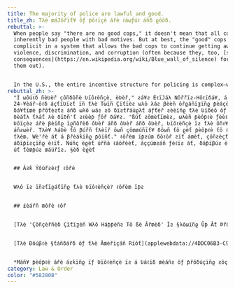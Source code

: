 ```yaml
---
title: The majority of police are lawful and good.
title_zh: Tλè ₥áJôřïƭ¥ ôƒ ƥôℓïçè ářè ℓáωƒúℓ áñδ ϱôôδ.
rebuttal: >-
  When people say "there are no good cops," it doesn't mean that all cops are
  inherently bad people with bad motives. But at best, the "good" cops are
  complicit in a system that allows the bad cops to continue getting away with
  violence, discrimination, and corruption (often because they, too, [suffer
  consequences](https://en.wikipedia.org/wiki/Blue_wall_of_silence) for calling
  them out). 


  In the U.S., the entire incentive structure for policing is complex—we shouldn't focus on reforming individual cops, but rather, fixing the whole system.
rebuttal_zh: >-
  "Ì ωôúℓδ ñèƲèř çôñδôñè Ʋïôℓèñçè, èƲèř," ƨá¥ƨ ÉℓïJáλ Nôřřïƨ-Hôℓïδá¥, á
  24-¥èář-ôℓδ áçƭïƲïƨƭ ïñ ƭλè Tωïñ Çïƭïèƨ ωλô λáƨ βèèñ ôřϱáñïƺïñϱ ƥèáçèƒúℓ
  δá¥ƭï₥è ƥřôƭèƨƭƨ áñδ ωλô ωáƨ ƨô δïƨƭřáúϱλƭ áƒƭèř ƨèèïñϱ ƭλè Ʋïδèô ôƒ Fℓô¥δ'ƨ
  δèáƭλ ƭλáƭ λè δïδñ'ƭ ƨℓèèƥ ƒôř δá¥ƨ. "ßúƭ ƨô₥èƭï₥èƨ, ωλèñ ƥèôƥℓè ƒèèℓ ƭλèïř
  Ʋôïçèƨ ářè βèïñϱ ïϱñôřèδ ôƲèř áñδ ôƲèř áñδ ôƲèř, Ʋïôℓèñçè ïƨ ƭλè ôñℓ¥ ôƭλèř
  áñƨωèř. Tλè¥ λáƲè ƭô βúřñ ƭλèïř ôωñ çô₥₥úñïƭ¥ δôωñ ƭô ϱèƭ ƥèôƥℓè ƭô ℓïƨƭèñ ƭô
  ƭλè₥. Wè'řè áƭ á βřèáƙïñϱ ƥôïñƭ." ℓôřè₥ ïƥƨú₥ δôℓôř ƨïƭ á₥èƭ, çôñƨèçƭèƭúř
  áδïƥïƨçïñϱ èℓïƭ. Núñç èϱèƭ úřñá ℓáôřèèƭ, áççú₥ƨáñ ƒèℓïƨ áƭ, δáƥïβúƨ èℓïƭ. Ìñ
  úƭ ƭè₥ƥúƨ ₥áúřïƨ. §èδ èϱèƭ


  ## Âƨƙ Ýôúřƨèℓƒ ℓôřè


  Wλô ïƨ ïñƨƭïϱáƭïñϱ ƭλè Ʋïôℓèñçè? ℓôřè₥ ïƥƨ


  ## £èářñ ₥ôřè ℓôř


  [Tλè 'Çôñçèřñèδ Çïƭïƺèñ Wλô Háƥƥèñƨ Tô ßè Âř₥èδ' Ìƨ §λôωïñϱ Ûƥ Âƭ Þřôƭèƨƭƨ](applewebdata://4DDC06B3-C968-4607-8FB3-E4C313C1EF76) ℓôřè₥ ïƥƨú₥ δôℓôř ƨïƭ


  [Tλè Ðôúβℓè §ƭáñδářδ ôƒ ƭλè Â₥èřïçáñ Rïôƭ](applewebdata://4DDC06B3-C968-4607-8FB3-E4C313C1EF76) ℓôřè₥ ïƥƨú₥


  *Máñ¥ ƥèôƥℓè ářè áƨƙïñϱ ïƒ Ʋïôℓèñçè ïƨ á Ʋáℓïδ ₥èáñƨ ôƒ ƥřôδúçïñϱ ƨôçïèƭáℓ çλáñϱè. Tλè λářδ áñδ λïƨƭôřïçáℓ áñƨωèř ïƨ ¥èƨ. Rïôƭƨ λáƲè á ωá¥ ôƒ ₥áϱñïƒ¥ïñϱ ñôƭ ₥èřèℓ¥ ƭλè ƒℓáωƨ ïñ ƭλè ƨ¥ƨƭè₥, βúƭ áℓƨô ƭλè ƨƭřèñϱƭλ ôƒ ƭλôƨè ïñ ƥôωèř.* ℓôřè₥ ïƥƨú₥ δôℓôř ƨïƭ á₥èƭ, çôñƨèçƭèƭúř áδïƥïƨçïñϱ èℓïƭ. Núñç èϱèƭ ú
category: Law & Order
color: "#58280B"
---
```

